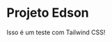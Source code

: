 # Projeto Edson

<div class="p-4 bg-red-500 text-white">
  Isso é um teste com Tailwind CSS!
</div>
